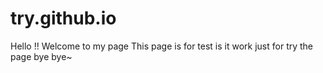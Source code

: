 # try.github.io
Hello !! 
Welcome to my page
This page is for test is it work
just for try the page
bye bye~
